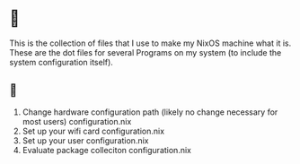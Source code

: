 # :star2:
This is the collection of files that I use to make my NixOS machine what it is.
These are the dot files for several Programs on my system (to include the system
configuration itself).

## :scroll:
1) Change hardware configuration path (likely no change necessary for most
users) configuration.nix
2) Set up your wifi card configuration.nix
3) Set up your user configuration.nix
4) Evaluate package colleciton configuration.nix
